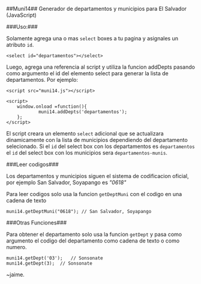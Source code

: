 ##Muni14##
Generador de departamentos y municipios para El Salvador (JavaScript)

###Uso:###

Solamente agrega una o mas `select` boxes a tu pagina y asignales un atributo `id`.

    <select id="departamentos"></select>

Luego, agrega una referencia al script y utiliza la funcion addDepts pasando como argumento el id del elemento select para generar la lista de departamentos. Por ejemplo:

    <script src="muni14.js"></script>

    <script>
        window.onload =function(){
                muni14.addDepts('departamentos');
        };		
    </script>

El script creara un elemento `select` adicional que se actualizara dinamicamente con la lista de municipios dependiendo del departamento selecionado. Si el `id` del select box con los departamentos es `departamentos` el `id` del select box con los municipios sera `departamentos-munis`.

###Leer codigos###

Los departamentos y municipios siguen el sistema de codificacion oficial, por ejemplo San Salvador, Soyapango es *"0618"*

Para leer codigos solo usa la funcion `getDeptMuni` con el codigo en una cadena de texto

    muni14.getDeptMuni("0618");	// San Salvador, Soyapango


###Otras Funciones###

Para obtener el departamento solo usa la funcion `getDept` y pasa como argumento el codigo del departamento como cadena de texto o como numero.

    muni14.getDept('03');	// Sonsonate
    muni14.getDept(3);	// Sonsonate



~jaime.